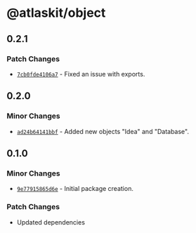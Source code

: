 # @atlaskit/object

## 0.2.1

### Patch Changes

- [`7cb0fde4106a7`](https://bitbucket.org/atlassian/atlassian-frontend-monorepo/commits/7cb0fde4106a7) -
  Fixed an issue with exports.

## 0.2.0

### Minor Changes

- [`ad24b64141bbf`](https://bitbucket.org/atlassian/atlassian-frontend-monorepo/commits/ad24b64141bbf) -
  Added new objects "Idea" and "Database".

## 0.1.0

### Minor Changes

- [`9e77915865d6e`](https://bitbucket.org/atlassian/atlassian-frontend-monorepo/commits/9e77915865d6e) -
  Initial package creation.

### Patch Changes

- Updated dependencies

